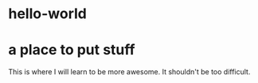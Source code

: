# hello-world
a place to put stuff
====================
This is where I will learn to be more awesome.
It shouldn't be too difficult.
